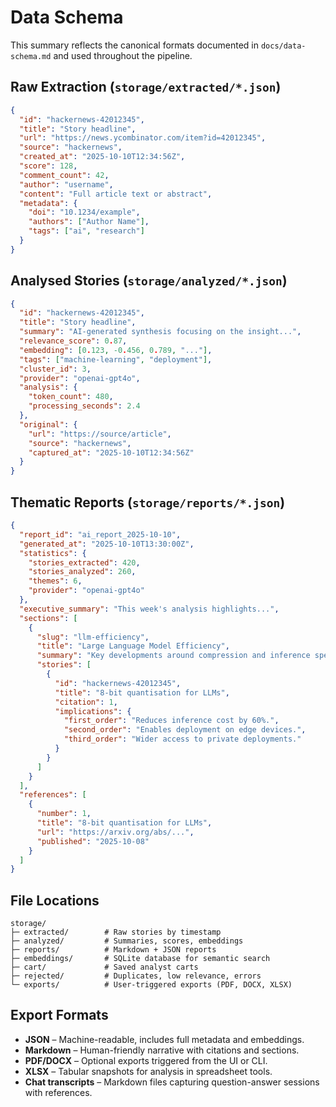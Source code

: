 # Data Schema

This summary reflects the canonical formats documented in `docs/data-schema.md` and used throughout the pipeline.

## Raw Extraction (`storage/extracted/*.json`)

```json
{
  "id": "hackernews-42012345",
  "title": "Story headline",
  "url": "https://news.ycombinator.com/item?id=42012345",
  "source": "hackernews",
  "created_at": "2025-10-10T12:34:56Z",
  "score": 128,
  "comment_count": 42,
  "author": "username",
  "content": "Full article text or abstract",
  "metadata": {
    "doi": "10.1234/example",
    "authors": ["Author Name"],
    "tags": ["ai", "research"]
  }
}
```

## Analysed Stories (`storage/analyzed/*.json`)

```json
{
  "id": "hackernews-42012345",
  "title": "Story headline",
  "summary": "AI-generated synthesis focusing on the insight...",
  "relevance_score": 0.87,
  "embedding": [0.123, -0.456, 0.789, "..."],
  "tags": ["machine-learning", "deployment"],
  "cluster_id": 3,
  "provider": "openai-gpt4o",
  "analysis": {
    "token_count": 480,
    "processing_seconds": 2.4
  },
  "original": {
    "url": "https://source/article",
    "source": "hackernews",
    "captured_at": "2025-10-10T12:34:56Z"
  }
}
```

## Thematic Reports (`storage/reports/*.json`)

```json
{
  "report_id": "ai_report_2025-10-10",
  "generated_at": "2025-10-10T13:30:00Z",
  "statistics": {
    "stories_extracted": 420,
    "stories_analyzed": 260,
    "themes": 6,
    "provider": "openai-gpt4o"
  },
  "executive_summary": "This week's analysis highlights...",
  "sections": [
    {
      "slug": "llm-efficiency",
      "title": "Large Language Model Efficiency",
      "summary": "Key developments around compression and inference speed.",
      "stories": [
        {
          "id": "hackernews-42012345",
          "title": "8-bit quantisation for LLMs",
          "citation": 1,
          "implications": {
            "first_order": "Reduces inference cost by 60%.",
            "second_order": "Enables deployment on edge devices.",
            "third_order": "Wider access to private deployments."
          }
        }
      ]
    }
  ],
  "references": [
    {
      "number": 1,
      "title": "8-bit quantisation for LLMs",
      "url": "https://arxiv.org/abs/...",
      "published": "2025-10-08"
    }
  ]
}
```

## File Locations

```
storage/
├─ extracted/        # Raw stories by timestamp
├─ analyzed/         # Summaries, scores, embeddings
├─ reports/          # Markdown + JSON reports
├─ embeddings/       # SQLite database for semantic search
├─ cart/             # Saved analyst carts
├─ rejected/         # Duplicates, low relevance, errors
└─ exports/          # User-triggered exports (PDF, DOCX, XLSX)
```

## Export Formats

- **JSON** – Machine-readable, includes full metadata and embeddings.
- **Markdown** – Human-friendly narrative with citations and sections.
- **PDF/DOCX** – Optional exports triggered from the UI or CLI.
- **XLSX** – Tabular snapshots for analysis in spreadsheet tools.
- **Chat transcripts** – Markdown files capturing question-answer sessions with references.
